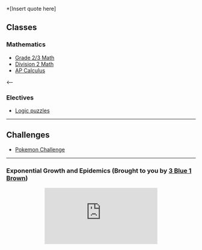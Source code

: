 *[Insert quote here]

## Classes 

### Mathematics 
* [Grade 2/3 Math](grade23.md)
* [Division 2 Math](div2.md)
* [AP Calculus](Calculus.md)

<--
### Electives 
* [Logic puzzles](logicpuzzles.md)

---


## Challenges

* <a href="https://MerrickMath.github.io/MerrickMath.github.io-PokemonChallenge/"> Pokemon Challenge</a> 

---

### Exponential Growth and Epidemics (Brought to you by <a href="https://www.youtube.com/channel/UCYO_jab_esuFRV4b17AJtAw"> 3 Blue 1 Brown</a>)
<p align="center"> 
  <iframe src="https://www.youtube.com/embed/Kas0tIxDvrg" frameborder="0" allow="accelerometer; autoplay; encrypted-media; gyroscope; picture-in-picture" allowfullscreen class="vid"></iframe> </p>



